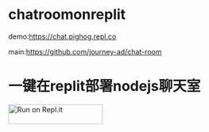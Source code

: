 # chatroomonreplit

demo:https://chat.pighog.repl.co

main:https://github.com/journey-ad/chat-room

# 一键在replit部署nodejs聊天室

<a href="https://repl.it/github/valetzx/chatroomonreplit">
  <img alt="Run on Repl.it" src="https://repl.it/badge/github/valetzx/chatroomonreplit" style="height: 40px; width: 190px;" />
</a>


